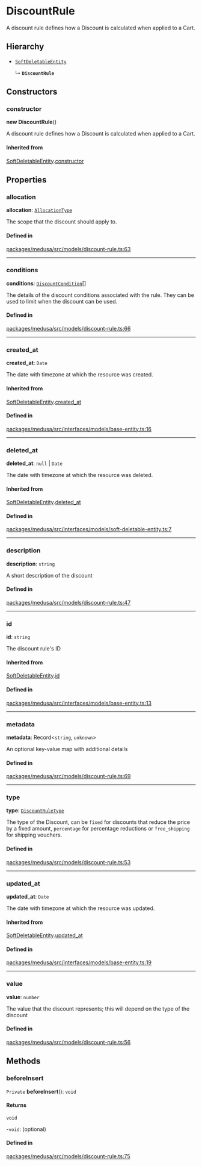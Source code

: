 # DiscountRule

A discount rule defines how a Discount is calculated when applied to a Cart.

## Hierarchy

- [`SoftDeletableEntity`](SoftDeletableEntity.md)

  ↳ **`DiscountRule`**

## Constructors

### constructor

**new DiscountRule**()

A discount rule defines how a Discount is calculated when applied to a Cart.

#### Inherited from

[SoftDeletableEntity](SoftDeletableEntity.md).[constructor](SoftDeletableEntity.md#constructor)

## Properties

### allocation

 **allocation**: [`AllocationType`](../enums/AllocationType.md)

The scope that the discount should apply to.

#### Defined in

[packages/medusa/src/models/discount-rule.ts:63](https://github.com/medusajs/medusa/blob/3d9f5ae63/packages/medusa/src/models/discount-rule.ts#L63)

___

### conditions

 **conditions**: [`DiscountCondition`](DiscountCondition.md)[]

The details of the discount conditions associated with the rule. They can be used to limit when the discount can be used.

#### Defined in

[packages/medusa/src/models/discount-rule.ts:66](https://github.com/medusajs/medusa/blob/3d9f5ae63/packages/medusa/src/models/discount-rule.ts#L66)

___

### created\_at

 **created\_at**: `Date`

The date with timezone at which the resource was created.

#### Inherited from

[SoftDeletableEntity](SoftDeletableEntity.md).[created_at](SoftDeletableEntity.md#created_at)

#### Defined in

[packages/medusa/src/interfaces/models/base-entity.ts:16](https://github.com/medusajs/medusa/blob/3d9f5ae63/packages/medusa/src/interfaces/models/base-entity.ts#L16)

___

### deleted\_at

 **deleted\_at**: ``null`` \| `Date`

The date with timezone at which the resource was deleted.

#### Inherited from

[SoftDeletableEntity](SoftDeletableEntity.md).[deleted_at](SoftDeletableEntity.md#deleted_at)

#### Defined in

[packages/medusa/src/interfaces/models/soft-deletable-entity.ts:7](https://github.com/medusajs/medusa/blob/3d9f5ae63/packages/medusa/src/interfaces/models/soft-deletable-entity.ts#L7)

___

### description

 **description**: `string`

A short description of the discount

#### Defined in

[packages/medusa/src/models/discount-rule.ts:47](https://github.com/medusajs/medusa/blob/3d9f5ae63/packages/medusa/src/models/discount-rule.ts#L47)

___

### id

 **id**: `string`

The discount rule's ID

#### Inherited from

[SoftDeletableEntity](SoftDeletableEntity.md).[id](SoftDeletableEntity.md#id)

#### Defined in

[packages/medusa/src/interfaces/models/base-entity.ts:13](https://github.com/medusajs/medusa/blob/3d9f5ae63/packages/medusa/src/interfaces/models/base-entity.ts#L13)

___

### metadata

 **metadata**: Record<`string`, `unknown`\>

An optional key-value map with additional details

#### Defined in

[packages/medusa/src/models/discount-rule.ts:69](https://github.com/medusajs/medusa/blob/3d9f5ae63/packages/medusa/src/models/discount-rule.ts#L69)

___

### type

 **type**: [`DiscountRuleType`](../enums/DiscountRuleType.md)

The type of the Discount, can be `fixed` for discounts that reduce the price by a fixed amount, `percentage` for percentage reductions or `free_shipping` for shipping vouchers.

#### Defined in

[packages/medusa/src/models/discount-rule.ts:53](https://github.com/medusajs/medusa/blob/3d9f5ae63/packages/medusa/src/models/discount-rule.ts#L53)

___

### updated\_at

 **updated\_at**: `Date`

The date with timezone at which the resource was updated.

#### Inherited from

[SoftDeletableEntity](SoftDeletableEntity.md).[updated_at](SoftDeletableEntity.md#updated_at)

#### Defined in

[packages/medusa/src/interfaces/models/base-entity.ts:19](https://github.com/medusajs/medusa/blob/3d9f5ae63/packages/medusa/src/interfaces/models/base-entity.ts#L19)

___

### value

 **value**: `number`

The value that the discount represents; this will depend on the type of the discount

#### Defined in

[packages/medusa/src/models/discount-rule.ts:56](https://github.com/medusajs/medusa/blob/3d9f5ae63/packages/medusa/src/models/discount-rule.ts#L56)

## Methods

### beforeInsert

`Private` **beforeInsert**(): `void`

#### Returns

`void`

-`void`: (optional) 

#### Defined in

[packages/medusa/src/models/discount-rule.ts:75](https://github.com/medusajs/medusa/blob/3d9f5ae63/packages/medusa/src/models/discount-rule.ts#L75)
